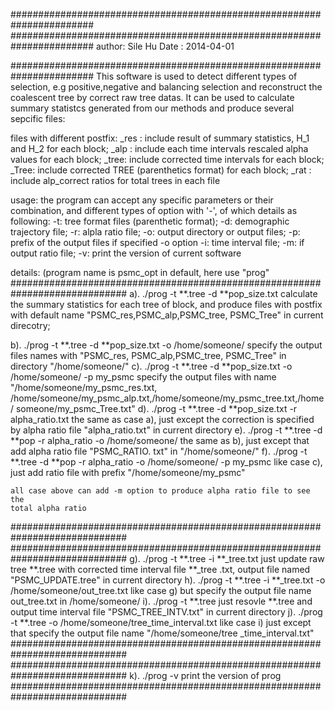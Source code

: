 #######################################################################
#######################################################################
author: Sile Hu
Date  : 2014-04-01

#######################################################################
This software is used to detect different types of selection, 
e.g positive,negative and balancing selection and reconstruct the 
coalescent tree by correct raw tree datas. It can be used to calculate 
summary statistcs generated from our methods and produce several sepcific files:

files with different postfix:
_res : include result of summary statistics, H_1 and H_2 for each block;
_alp : include each time intervals rescaled alpha values for each block;
_tree: include corrected time intervals for each block;
_Tree: include corrected TREE (parenthetics format) for each block;
_rat : include alp_correct ratios for total trees in each file


usage:
the program can accept any specific parameters or their combination,
and different types of option with '-', of which details as following:
	-t: tree format files (parenthetic format);
	-d:	demographic trajectory file;
	-r: alpla ratio file;
	-o: output directory or output files;
	-p: prefix of the output files if specified -o option
	-i: time interval file;
	-m: if output ratio file;
	-v: print the version of current software

details: (program name is psmc_opt in default, here use "prog"
#############################################################################
a). ./prog -t **.tree -d **pop_size.txt
	calculate the summary statistics for each tree of block, and produce 
	files with postfix with default name "PSMC_res,PSMC_alp,PSMC_tree,
	PSMC_Tree" in current direcotry;

b). ./prog -t **.tree -d **pop_size.txt -o /home/someone/
	specify the output files names with "PSMC_res, PSMC_alp,PSMC_tree,
	PSMC_Tree" in directory "/home/someone/"
c). ./prog -t **.tree -d **pop_size.txt -o /home/someone/ -p my_psmc
	specify the output files with name "/home/someone/my_psmc_res.txt,
	/home/someone/my_psmc_alp.txt,/home/someone/my_psmc_tree.txt,/home/
	someone/my_psmc_Tree.txt"
d). ./prog -t **.tree -d **pop_size.txt -r alpha_ratio.txt
	the same as case a), just except the correction is specified by alpha
	 ratio file "alpha_ratio.txt" in current directory
e). ./prog -t **.tree -d **pop -r alpha_ratio -o /home/someone/
	the same as b), just except that add alpha ratio file "PSMC_RATIO.
	txt" in "/home/someone/"
f). ./prog -t **.tree -d **pop -r alpha_ratio -o /home/someone/ -p my_psmc
	like case c), just add ratio file with prefix "/home/someone/my_psmc"

	all case above can add -m option to produce alpha ratio file to see the
	total alpha ratio
#############################################################################
#############################################################################
g). ./prog -t **.tree -i **_tree.txt
	just update raw tree **.tree with corrected time interval file **_tree
	.txt, output file named "PSMC_UPDATE.tree" in current directory
h). ./prog -t **.tree -i **_tree.txt -o /home/someone/out_tree.txt
	like case g) but specify the output file name out_tree.txt in /home/someone/
i). ./prog -t **.tree
	just resovle **.tree and output time interval file "PSMC_TREE_INTV.txt" in
	current directory
j). ./prog -t **.tree -o /home/someone/tree_time_interval.txt
	like case i) just except that specify the output file name "/home/someone/tree
	_time_interval.txt"
#############################################################################
#############################################################################
k). ./prog -v
	print the version of prog
#############################################################################
